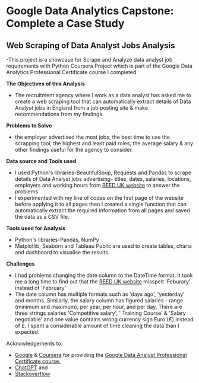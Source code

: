 # Google Data Analytics Capstone: Complete a Case Study
## Web Scraping of Data Analyst Jobs Analysis

-This project is a showcase for Scrape and Analyze data analyst job requirements with Python
Coursera Project which is part of the Google Data Analytics Professional Certificate course I completed.

**The Objectives of this Analysis**

- The recruitment agency where I work as a data analyst has asked me to create a web scraping tool that can automatically extract details of Data Analyst jobs in England from a job posting site & make recommendations from my findings.

**Problems to Solve**
- the employer advertised the most jobs,  the best time to use the scrapping tool, the highest and least paid roles,  the average salary & any other findings useful for the agency to consider. 

**Data source and Tools used** 
- I used Python's libraries-BeautifulSoup, Requests and Pandas to scrape details of Data Analyst jobs advertising- titles, dates, salaries, locations, employers and working hours from [REED UK website](www.reed.co.uk) to answer the problems
- I experimented with my line of codes on the first page of the website before applying it to all pages then I created a single function that can automatically extract the required information from all pages and saved the data as a CSV file. 


**Tools used for Analysis**
- Python's libraries-Pandas, NumPy 
- Matplotlib, Seaborn and Tableau Public are used to create tables, charts and dashboard to visualise the results. 

**Challenges**
- I had problems changing the date column to the DateTime format. It took me a long time to find out that the [REED UK website](www.reed.co.uk) misspelt 'Feburary' instead of 'February' 
- The date column has multiple formats such as 'days ago', 'yesterday' and months. Similarly, the salary column has figured salaries - range (minimum and maximum), per year, per hour, and per day, There are three strings  salaries 'Competitive salary', ' Training Course' & 'Salary negotiable'   and one value contains wrong currency sign Euro (€) instead of £. I spent a considerable amount of time cleaning the data than I expected.  




Acknowledgements to:
- [Google](https://www.google.com/) & [Coursera](www.coursera.org) for providing the [Google Data Analyst Professional Certificate course.](https://www.coursera.org/professional-certificates/google-data-analytics)
- [ChatGPT](https://chatgpt.com/auth/login) and
- [Stackoverflow](https://stackoverflow.com/)
